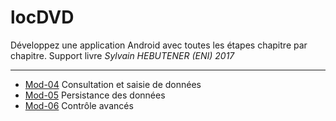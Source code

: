 # locDVD
Développez une application Android avec toutes les étapes chapitre par chapitre.
Support livre *Sylvain HEBUTENER (ENI) 2017*

---

+ [Mod-04](https://github.com/BH0791/locDVD/tree/master/chapter_04) Consultation et saisie de données
+ [Mod-05](https://github.com/BH0791/locDVD/tree/master/chapter_05) Persistance des données
+ [Mod-06](https://github.com/BH0791/locDVD/tree/master/chapter_06) Contrôle avancés
